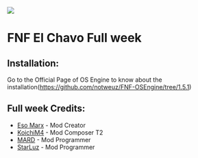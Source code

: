 ![](https://yt3.ggpht.com/WZi7-QLmIwHR6wNUcvzGoRmDC_OO8UunJLyxcfkCI7sBXFMBRQl01rvgQbVCX_ocwKDlOkWhLzw73dY=s640-nd-v1)
# FNF El Chavo Full week

## Installation:
Go to the Official Page of OS Engine to know about the installation(https://github.com/notweuz/FNF-OSEngine/tree/1.5.1)

## Full week Credits:
* [Eso Marx](https://www.youtube.com/@esomarx3074) - Mod Creator
* [KoichiM4](https://twitter.com/m4_koi) - Mod Composer T2
* [MARD](https://youtube.com/@MARD476) - Mod Programmer
* [StarLuz](https://www.youtube.com/channel/UC4qtZUhwN0S_d-Wj2X4mO6A) - Mod Programmer